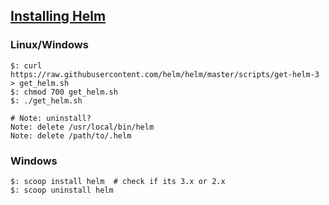 ## [Installing Helm](https://helm.sh/docs/intro/install/)

### Linux/Windows

```
$: curl https://raw.githubusercontent.com/helm/helm/master/scripts/get-helm-3 > get_helm.sh
$: chmod 700 get_helm.sh
$: ./get_helm.sh
```

```
# Note: uninstall?
Note: delete /usr/local/bin/helm
Note: delete /path/to/.helm
```

### Windows

```
$: scoop install helm  # check if its 3.x or 2.x
$: scoop uninstall helm
```
